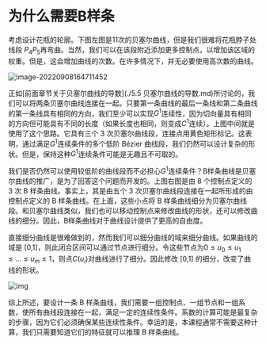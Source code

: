 # 为什么需要B样条

考虑设计花瓶的轮廓。下图左图是11次的贝塞尔曲线，但是我们很难将花瓶脖子处线段 $P_4P_5$再弯曲。当然，我们可以在该段附近添加更多控制点，以增加该区域的权重。但是，这会增加曲线的次数。在许多情况下，并无必要使用高次数的曲线。

![image-20220908164711452](/home/balaa/Pictures/typora/image-20220908164711452.png)

正如[前面章节关于贝塞尔曲线的导数](./5.5 贝塞尔曲线的导数.md)所讨论的，我们可以将两条贝塞尔曲线连接在一起。只要第一条曲线的最后一条线和第二条曲线的第一条线具有相同的方向，我们至少可以实现$G^1$连续性，因为切向量具有相同的方向但可能具有不同的长度（如果长度也相同，则变成$C^1$连续）。上图中间就是使用了这个思路。它具有三个 3 次贝塞尔曲线段，连接点用黄色矩形标记。这表明，通过满足$G^1$连续条件的多个低阶 Bézier 曲线段，我们仍然可以设计复杂的形状。但是，保持这种$G^1$连续条件可能是无趣且不可取的。

我们是否仍然可以使用较低阶的曲线段而不必担心$G^1$连续条件？B样条曲线是贝塞尔曲线的推广，是为了回答这个问题而开发的。上图右图是由 8 个控制点定义的 3 次 B 样条曲线。事实上，其是由五个 3 次贝塞尔曲线段连接在一起所形成的由控制点定义的 B 样条曲线。在上面，这些小点将 B 样条曲线细分为贝塞尔曲线段。和贝塞尔曲线类似，我们也可以移动控制点来修改曲线的形状，还可以修改曲线的细分。因此，B样条曲线对于曲线设计提供了更高的自由度。

直接细分曲线是很难做到的，然而我们可以细分曲线的域来细分曲线。如果曲线的域是 [0,1]，则此闭合区间可以通过节点进行细分。令这些节点为$0\le u_0\le u_1\le ...\le u_m\le 1$，则点$C(u_i)$对曲线进行了细分。因此修改 [0,1] 的细分，改变了曲线的形状。

![img](https://pages.mtu.edu/~shene/COURSES/cs3621/NOTES/spline/B-spline/knot-division.jpg)

综上所述，要设计一条 B 样条曲线，我们需要一组控制点、一组节点和一组系数，使所有曲线段连接在一起，满足一定的连续性条件。系数的计算可能是最复杂的步骤，因为它们必须确保某些连续性条件。幸运的是，本课程通常不需要这种计算，我们只需要知道它们的特征就可以推理 B 样条曲线。